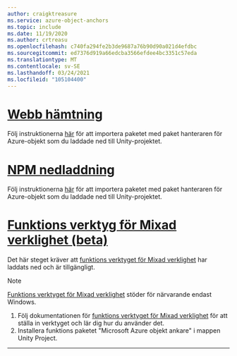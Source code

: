 ```yaml
---
author: craigktreasure
ms.service: azure-object-anchors
ms.topic: include
ms.date: 11/19/2020
ms.author: crtreasu
ms.openlocfilehash: c740fa294fe2b3de9687a76b90d90a021d4efdbc
ms.sourcegitcommit: ed7376d919a66edcba3566efdee4bc3351c57eda
ms.translationtype: MT
ms.contentlocale: sv-SE
ms.lasthandoff: 03/24/2021
ms.locfileid: "105104400"
---
```

# <a name="web-download"></a>[Webb hämtning](#tab/unity-package-web-ui)

Följ instruktionerna <a href="https://docs.unity3d.com/Manual/upm-ui-tarball.html" target="_blank">här</a> för att importera paketet med paket hanteraren för Azure-objekt som du laddade ned till Unity-projektet.

# <a name="npm-download"></a>[NPM nedladdning](#tab/unity-package-npm)

Följ instruktionerna <a href="https://docs.unity3d.com/Manual/upm-ui-tarball.html" target="_blank">här</a> för att importera paketet med paket hanteraren för Azure-objekt som du laddade ned till Unity-projektet.

# <a name="mixed-reality-feature-tool-beta"></a>[Funktions verktyg för Mixad verklighet (beta)](#tab/unity-package-mixed-reality-feature-tool)

Det här steget kräver att <a href="/windows/mixed-reality/develop/unity/welcome-to-mr-feature-tool" target="_blank">funktions verktyget för Mixad verklighet</a> har laddats ned och är tillgängligt.

> [!NOTE]
> <a a href="/windows/mixed-reality/develop/unity/welcome-to-mr-feature-tool" target="_blank">Funktions verktyget för Mixad verklighet</a> stöder för närvarande endast Windows.

1. Följ dokumentationen för <a href="/windows/mixed-reality/develop/unity/welcome-to-mr-feature-tool" target="_blank">funktions verktyget för Mixad verklighet</a> för att ställa in verktyget och lär dig hur du använder det.
2. Installera funktions paketet "Microsoft Azure objekt ankare" i mappen Unity Project.

---